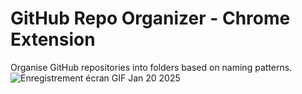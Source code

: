 # GitHub Repo Organizer - Chrome Extension
Organise GitHub repositories into folders based on naming patterns.
![Enregistrement écran GIF Jan 20 2025](https://github.com/user-attachments/assets/5e13e01c-67c9-4981-9ad1-4c37cfcb53f6)
